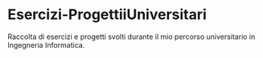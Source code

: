 # Esercizi-ProgettiiUniversitari
Raccolta di esercizi e progetti svolti durante il mio percorso universitario in Ingegneria Informatica.
